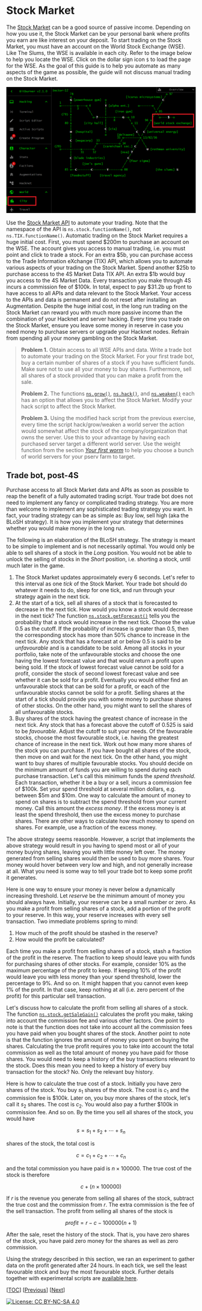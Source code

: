 # Stock Market

The
[Stock Market](https://bitburner-official.readthedocs.io/en/latest/basicgameplay/stockmarket.html)
can be a good source of passive income. Depending on how you use it, the Stock
Market can be your personal bank where profits you earn are like interest on
your deposit. To start trading on the Stock Market, you must have an account on
the World Stock Exchange (WSE). Like The Slums, the WSE is available in each
city. Refer to the image below to help you locate the WSE. Click on the dollar
sign icon `$` to load the page for the WSE. As the goal of this guide is to help
you automate as many aspects of the game as possible, the guide will not discuss
manual trading on the Stock Market.

![World Stock Exchange](image/stock-market.png "World Stock Exchange")

Use the
[Stock Market API](https://github.com/bitburner-official/bitburner-src/blob/dev/markdown/bitburner.tix.md)
to automate your trading. Note that the namespace of the API is
`ns.stock.functionName()`, not `ns.TIX.functionName()`. Automatic trading on the
Stock Market requires a huge initial cost. First, you must spend $200m to
purchase an account on the WSE. The account gives you access to manual trading,
i.e. you must point and click to trade a stock. For an extra $5b, you can
purchase access to the Trade Information eXchange (TIX) API, which allows you to
automate various aspects of your trading on the Stock Market. Spend another $25b
to purchase access to the 4S Market Data TIX API. An extra $1b would buy you
access to the 4S Market Data. Every transaction you make through 4S incurs a
commission fee of $100k. In total, expect to pay $31.2b up front to have access
to all APIs and data relevant to the Stock Market. Your access to the APIs and
data is permanent and do not reset after installing an Augmentation. Despite the
huge initial cost, in the long run trading on the Stock Market can reward you
with much more passive income than the combination of your Hacknet and server
hacking. Every time you trade on the Stock Market, ensure you leave some money
in reserve in case you need money to purchase servers or upgrade your Hacknet
nodes. Refrain from spending all your money gambling on the Stock Market.

> **Problem 1.** Obtain access to all WSE APIs and data. Write a trade bot to
> automate your trading on the Stock Market. For your first trade bot, buy a
> certain number of shares of a stock if you have sufficient funds. Make sure
> not to use all your money to buy shares. Furthermore, sell all shares of a
> stock provided that you can make a profit from the sale.
>
> **Problem 2.** The functions
> [`ns.grow()`](https://github.com/bitburner-official/bitburner-src/blob/dev/markdown/bitburner.ns.grow.md),
> [`ns.hack()`](https://github.com/bitburner-official/bitburner-src/blob/dev/markdown/bitburner.ns.hack.md),
> and
> [`ns.weaken()`](https://github.com/bitburner-official/bitburner-src/blob/dev/markdown/bitburner.ns.weaken.md)
> each has an option that allows you to affect the Stock Market. Modify your
> hack script to affect the Stock Market.
>
> **Problem 3.** Using the modified hack script from the previous exercise,
> every time the script hack/grow/weaken a world server the action would
> somewhat affect the stock of the company/organization that owns the server.
> Use this to your advantage by having each purchased server target a different
> world server. Use the weight function from the section
> [_Your first worm_](reboot.md#your-first-worm) to help you choose a bunch of
> world servers for your pserv farm to target.

## Trade bot, post-4S

Purchase access to all Stock Market data and APIs as soon as possible to reap
the benefit of a fully automated trading script. Your trade bot does not need to
implement any fancy or complicated trading strategy. You are more than welcome
to implement any sophisticated trading strategy you want. In fact, your trading
strategy can be as simple as: Buy low, sell high (aka the BLoSH strategy). It is
how you implement your strategy that determines whether you would make money in
the long run.

The following is an elaboration of the BLoSH strategy. The strategy is meant to
be simple to implement and is not necessarily optimal. You would only be able to
sell shares of a stock in the _Long_ position. You would not be able to unlock
the selling of stocks in the _Short_ position, i.e. shorting a stock, until much
later in the game.

1. The Stock Market updates approximately every 6 seconds. Let's refer to this
   interval as one _tick_ of the Stock Market. Your trade bot should do whatever
   it needs to do, sleep for one tick, and run through your strategy again in
   the next tick.
1. At the start of a tick, sell all shares of a stock that is forecasted to
   decrease in the next tick. How would you know a stock would decrease in the
   next tick? The function
   [`ns.stock.getForecast()`](https://github.com/bitburner-official/bitburner-src/blob/stable/markdown/bitburner.tix.getforecast.md)
   tells you the probability that a stock would increase in the next tick.
   Choose the value 0.5 as the cutoff. If the probability of increase is greater
   than 0.5, then the corresponding stock has more than 50% chance to increase
   in the next tick. Any stock that has a forecast at or below 0.5 is said to be
   _unfavourable_ and is a candidate to be sold. Among all stocks in your
   portfolio, take note of the unfavourable stocks and choose the one having the
   lowest forecast value and that would return a profit upon being sold. If the
   stock of lowest forecast value cannot be sold for a profit, consider the
   stock of second lowest forecast value and see whether it can be sold for a
   profit. Eventually you would either find an unfavourable stock that can be
   sold for a profit, or each of the unfavourable stocks cannot be sold for a
   profit. Selling shares at the start of a tick should provide you with some
   money to purchase shares of other stocks. On the other hand, you might want
   to sell the shares of all unfavourable stocks.
1. Buy shares of the stock having the greatest chance of increase in the next
   tick. Any stock that has a forecast above the cutoff of 0.525 is said to be
   _favourable_. Adjust the cutoff to suit your needs. Of the favourable stocks,
   choose the most favourable stock, i.e. having the greatest chance of increase
   in the next tick. Work out how many more shares of the stock you can
   purchase. If you have bought all shares of the stock, then move on and wait
   for the next tick. On the other hand, you might want to buy shares of
   multiple favourable stocks. You should decide on the minimum amount of funds
   you are willing to spend during each purchase transaction. Let's call this
   minimum funds the _spend threshold_. Each transaction, whether it be a buy or
   a sell, incurs a commission fee of $100k. Set your spend threshold at several
   million dollars, e.g. between $5m and $10m. One way to calculate the amount
   of money to spend on shares is to subtract the spend threshold from your
   current money. Call this amount the _excess money_. If the excess money is at
   least the spend threshold, then use the excess money to purchase shares.
   There are other ways to calculate how much money to spend on shares. For
   example, use a fraction of the excess money.

The above strategy seems reasonble. However, a script that implements the above
strategy would result in you having to spend most or all of your money buying
shares, leaving you with little money left over. The money generated from
selling shares would then be used to buy more shares. Your money would hover
between very low and high, and not generally increase at all. What you need is
some way to tell your trade bot to keep some profit it generates.

Here is one way to ensure your money is never below a dynamically increasing
threshold. Let _reserve_ be the minimum amount of money you should always have.
Initially, your reserve can be a small number or zero. As you make a profit from
selling shares of a stock, add a portion of the profit to your reserve. In this
way, your reserve increases with every sell transaction. Two immediate problems
spring to mind:

1. How much of the profit should be stashed in the reserve?
1. How would the profit be calculated?

Each time you make a profit from selling shares of a stock, stash a fraction of
the profit in the reserve. The fraction to keep should leave you with funds for
purchasing shares of other stocks. For example, consider 10% as the maximum
percentage of the profit to keep. If keeping 10% of the profit would leave you
with less money than your spend threshold, lower the percentage to 9%. And so
on. It might happen that you cannot even keep 1% of the profit. In that case,
keep nothing at all (i.e. zero percent of the profit) for this particular sell
transaction.

Let's discuss how to calculate the profit from selling all shares of a stock.
The function
[`ns.stock.getSaleGain()`](https://github.com/bitburner-official/bitburner-src/blob/stable/markdown/bitburner.tix.getsalegain.md)
calculates the profit you make, taking into account the commission fee and
various other factors. One point to note is that the function does not take into
account all the commission fees you have paid when you bought shares of the
stock. Another point to note is that the function ignores the amount of money
you spent on buying the shares. Calculating the true profit requires you to take
into account the total commission as well as the total amount of money you have
paid for those shares. You would need to keep a history of the buy transactions
relevant to the stock. Does this mean you need to keep a history of every buy
transaction for the stock? No. Only the relevant buy history.

Here is how to calculate the true cost of a stock. Initially you have zero
shares of the stock. You buy $s_1$ shares of the stock. The cost is $c_1$ and
the commission fee is \$100k. Later on, you buy more shares of the stock, let's
call it $s_2$ shares. The cost is $c_2$. You would also pay a further \$100k in
commission fee. And so on. By the time you sell all shares of the stock, you
would have

```math
s = s_1 + s_2 + \cdots + s_n
```

shares of the stock, the total cost is

```math
c = c_1 + c_2 + \cdots + c_n
```

and the total commission you have paid is $n \times 100000$. The true cost of
the stock is therefore

```math
c + (n \times 100000)
```

If $r$ is the revenue you generate from selling all shares of the stock,
subtract the true cost and the commission from $r$. The extra commission is the
fee of the sell transaction. The profit from selling all shares of the stock is

```math
profit
=
r - c - 100000(n + 1)
```

After the sale, reset the history of the stock. That is, you have zero shares of
the stock, you have paid zero money for the shares as well as zero commission.

Using the strategy described in this section, we ran an experiment to gather
data on the profit generated after 24 hours. In each tick, we sell the least
favourable stock and buy the most favourable stock. Further details together
with experimental scripts are [available here](../../data/stock/README.md).

[[TOC](README.md "Table of Contents")]
[[Previous](faction.md "Faction progression")]
[[Next](misc.md "Miscellaneous topics")]

[![License: CC BY-NC-SA 4.0](https://img.shields.io/badge/License-CC%20BY--NC--SA%204.0-blue.svg)](http://creativecommons.org/licenses/by-nc-sa/4.0/)
